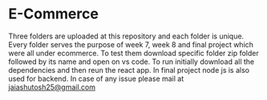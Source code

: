 # E-Commerce
Three folders are uploaded at this repository and each folder is unique.
Every folder serves the purpose of week 7, week 8 and final project which were all under ecommerce.
To test them download specific folder zip folder followed by its name and open on vs code.
To run initially download all the dependencies and then reun the react app.
In final project node js is also used for backend.
In case of any issue please mail at jaiashutosh25@gmail.com
